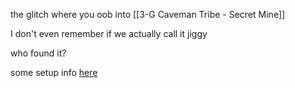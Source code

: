 the glitch where you oob into [[3-G Caveman Tribe - Secret Mine]]

I don't even remember if we actually call it jiggy

who found it?

some setup info [here](https://www.youtube.com/watch?v=vZKiRpvqyGs)